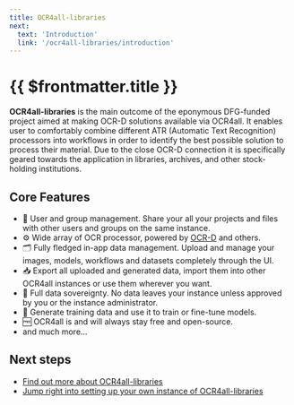 ```yaml
---
title: OCR4all-libraries
next:
  text: 'Introduction'
  link: '/ocr4all-libraries/introduction'
---
```

# {{ $frontmatter.title }}

**OCR4all-libraries** is the main outcome of the eponymous DFG-funded project aimed at making OCR-D solutions available via OCR4all. 
It enables user to comfortably combine different ATR (Automatic Text Recognition) processors into workflows in order to identify the best possible solution to process their material. 
Due to the close OCR-D connection it is specifically geared towards the application in libraries, archives, and other stock-holding institutions.
## Core Features
- 👥 User and group management. Share your all your projects and files with other users and groups on the same instance.
- ⚙️ Wide array of OCR processor, powered by [OCR-D](https://ocr-d.de/) and others.
- 🗂️ Fully fledged in-app data management. Upload and manage your images, models, workflows and datasets completely through the UI. 
- 📥 Export all uploaded and generated data, import them into other OCR4all instances or use them wherever you want.
- 👑 Full data sovereignty. No data leaves your instance unless approved by you or the instance administrator. 
- 💪 Generate training data and use it to train or fine-tune models.
- 🆓 OCR4all is and will always stay free and open-source.
- and much more...

## Next steps
- [Find out more about OCR4all-libraries](/ocr4all-libraries/introduction)
- [Jump right into setting up your own instance of OCR4all-libraries](/ocr4all-libraries/setup)
